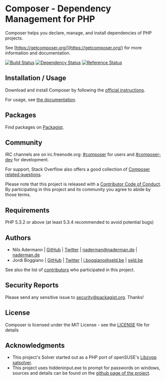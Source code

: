 Composer - Dependency Management for PHP
========================================

Composer helps you declare, manage, and install dependencies of PHP projects.

See [https://getcomposer.org/](https://getcomposer.org/) for more information and documentation.

[![Build Status](https://travis-ci.org/composer/composer.svg?branch=master)](https://travis-ci.org/composer/composer)
[![Dependency Status](https://www.versioneye.com/php/composer:composer/dev-master/badge.svg)](https://www.versioneye.com/php/composer:composer/dev-master)
[![Reference Status](https://www.versioneye.com/php/composer:composer/reference_badge.svg?style=flat)](https://www.versioneye.com/php/composer:composer/references)

Installation / Usage
--------------------

Download and install Composer by following the [official instructions](https://getcomposer.org/download/).

For usage, see [the documentation](https://getcomposer.org/doc/).

Packages
--------

Find packages on [Packagist](https://packagist.org).

Community
---------

IRC channels are on irc.freenode.org: [#composer](irc://irc.freenode.org/composer)
for users and [#composer-dev](irc://irc.freenode.org/composer-dev) for development.

For support, Stack Overflow also offers a good collection of
[Composer related questions](https://stackoverflow.com/questions/tagged/composer-php).

Please note that this project is released with a
[Contributor Code of Conduct](http://contributor-covenant.org/version/1/4/).
By participating in this project and its community you agree to abide by those terms.

Requirements
------------

PHP 5.3.2 or above (at least 5.3.4 recommended to avoid potential bugs)

Authors
-------

- Nils Adermann  | [GitHub](https://github.com/naderman)  | [Twitter](https://twitter.com/naderman) | <naderman@naderman.de> | [naderman.de](http://naderman.de)
- Jordi Boggiano | [GitHub](https://github.com/Seldaek) | [Twitter](https://twitter.com/seldaek) | <j.boggiano@seld.be> | [seld.be](http://seld.be)

See also the list of [contributors](https://github.com/composer/composer/contributors) who participated in this project.

Security Reports
----------------

Please send any sensitive issue to [security@packagist.org](mailto:security@packagist.org). Thanks!

License
-------

Composer is licensed under the MIT License - see the [LICENSE](LICENSE) file for details

Acknowledgments
---------------

- This project's Solver started out as a PHP port of openSUSE's
  [Libzypp satsolver](https://en.opensuse.org/openSUSE:Libzypp_satsolver).
- This project uses hiddeninput.exe to prompt for passwords on windows, sources
  and details can be found on the [github page of the project](https://github.com/Seldaek/hidden-input).
